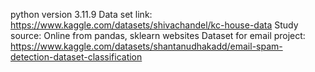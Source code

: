 python version 3.11.9
Data set link: https://www.kaggle.com/datasets/shivachandel/kc-house-data
Study source: Online from pandas, sklearn websites
Dataset for email project: https://www.kaggle.com/datasets/shantanudhakadd/email-spam-detection-dataset-classification
